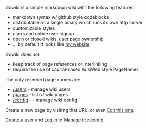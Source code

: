 
Gowiki is a simple markdown wiki with the following features:

* markdown syntax w/ github style codeblocks
* distributable as a single binary which runs its own http server
* customizable styles
* users and online user signup
* open or closed wikis, user page ownership
* ... by default it looks like [my website](http://jmoiron.net)

Gowiki does not:

* keep track of page references or interlinking
* require the use of capital-cased WikiWeb style PageNames

The only reserved page names are:

* [/users](/users) - manage wiki users
* [/pages](/pages) - list of wiki pages
* [/config](/config) - - manage wiki config

Create a new page by visiting that URL, or even [Edit this one](/pages/edit/).

[Create a user](/users/create) and [Log in](/users/login) to [Manage the config](/config).

